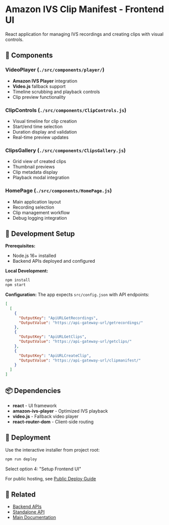 # Amazon IVS Clip Manifest - Frontend UI

React application for managing IVS recordings and creating clips with visual controls.

## 🎨 Components

### VideoPlayer (`./src/components/player/`)
- **Amazon IVS Player** integration
- **Video.js** fallback support
- Timeline scrubbing and playback controls
- Clip preview functionality

### ClipControls (`./src/components/ClipControls.js`)
- Visual timeline for clip creation
- Start/end time selection
- Duration display and validation
- Real-time preview updates

### ClipsGallery (`./src/components/ClipsGallery.js`)
- Grid view of created clips
- Thumbnail previews
- Clip metadata display
- Playback modal integration

### HomePage (`./src/components/HomePage.js`)
- Main application layout
- Recording selection
- Clip management workflow
- Debug logging integration

## 🔧 Development Setup

**Prerequisites:**
- Node.js 16+ installed
- Backend APIs deployed and configured

**Local Development:**
```bash
npm install
npm start
```

**Configuration:**
The app expects `src/config.json` with API endpoints:
```json
[
  [
    {
      "OutputKey": "ApiURLGetRecordings",
      "OutputValue": "https://api-gateway-url/getrecordings/"
    },
    {
      "OutputKey": "ApiURLGetClips", 
      "OutputValue": "https://api-gateway-url/getclips/"
    },
    {
      "OutputKey": "ApiURLCreateClip",
      "OutputValue": "https://api-gateway-url/clipmanifest/"
    }
  ]
]
```

## 📦 Dependencies

- **react** - UI framework
- **amazon-ivs-player** - Optimized IVS playback
- **video.js** - Fallback video player
- **react-router-dom** - Client-side routing

## 🚀 Deployment

Use the interactive installer from project root:
```bash
npm run deploy
```

Select option 4: "Setup Frontend UI"

For public hosting, see [Public Deploy Guide](./public-deploy/README.md)

## 🔗 Related

- [Backend APIs](../serverless/README.md)
- [Standalone API](../standalone-api/README.md)
- [Main Documentation](../README.md)
